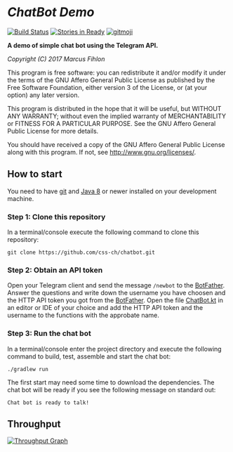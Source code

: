 *ChatBot Demo*
==============

[![Build Status](https://travis-ci.org/css-ch/chatbot.svg?branch=master)](https://travis-ci.org/css-ch/chatbot) [![Stories in Ready](https://badge.waffle.io/css-ch/chatbot.png?label=ready&title=ready)](http://waffle.io/css-ch/chatbot) [![gitmoji](https://img.shields.io/badge/gitmoji-%20😜%20😍-FFDD67.svg)](https://gitmoji.carloscuesta.me)

**A demo of simple chat bot using the Telegram API.**

*Copyright (C) 2017 Marcus Fihlon*

This program is free software: you can redistribute it and/or modify it under the terms of the GNU Affero General Public License as published by the Free Software Foundation, either version 3 of the License, or (at your option) any later version.

This program is distributed in the hope that it will be useful, but WITHOUT ANY WARRANTY; without even the implied warranty of MERCHANTABILITY or FITNESS FOR A PARTICULAR PURPOSE. See the GNU Affero General Public License for more details.

You should have received a copy of the GNU Affero General Public License along with this program.  If not, see <http://www.gnu.org/licenses/>.

## How to start

You need to have [git](https://git-scm.com) and [Java 8](http://www.oracle.com/technetwork/java/javase/downloads/index.html) or newer installed on your development machine.

### Step 1: Clone this repository

In a terminal/console execute the following command to clone this repository:

```
git clone https://github.com/css-ch/chatbot.git
```

### Step 2: Obtain an API token

Open your Telegram client and send the message `/newbot` to the [BotFather](https://t.me/BotFather). Answer the questions and write down the username you have choosen and the HTTP API token you got from the [BotFather](https://t.me/BotFather). Open the file [ChatBot.kt](https://github.com/css-ch/chatbot/blob/master/src/main/kotlin/ch/css/demo/chatbot/ChatBot.kt) in an editor or IDE of your choice and add the HTTP API token and the username to the functions with the approbate name.

### Step 3: Run the chat bot

In a terminal/console enter the project directory and execute the following command to build, test, assemble and start the chat bot:

```
./gradlew run
```

The first start may need some time to download the dependencies. The chat bot will be ready if you see the following message on standard out:

```
Chat bot is ready to talk!
```

## Throughput

[![Throughput Graph](https://graphs.waffle.io/css-ch/chatbot/throughput.svg)](https://waffle.io/css-ch/chatbot/metrics/throughput)
